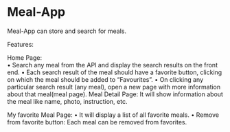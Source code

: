 # Meal-App

Meal-App can store and search for meals.

Features: 

  Home Page:  
    •	Search any meal from the API and display the search results on the front end.
    •	Each search result of the meal should have a favorite button, clicking on which the meal should be added to “Favourites”.
    •	On clicking any particular search result (any meal), open a new page with more information about that meal(meal page).
  Meal Detail Page: It will show information about the meal like name, photo, instruction, etc.
  
  My favorite Meal Page:
    •	It will display a list of all favorite meals.
    •	Remove from favorite button: Each meal can be removed from favorites.




